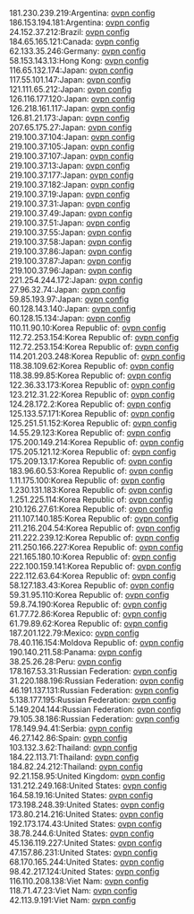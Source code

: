 181.230.239.219:Argentina: [ovpn config](vpn/181_230_239_219.ovpn)  
186.153.194.181:Argentina: [ovpn config](vpn/186_153_194_181.ovpn)  
24.152.37.212:Brazil: [ovpn config](vpn/24_152_37_212.ovpn)  
184.65.165.121:Canada: [ovpn config](vpn/184_65_165_121.ovpn)  
62.133.35.246:Germany: [ovpn config](vpn/62_133_35_246.ovpn)  
58.153.143.13:Hong Kong: [ovpn config](vpn/58_153_143_13.ovpn)  
116.65.132.174:Japan: [ovpn config](vpn/116_65_132_174.ovpn)  
117.55.101.147:Japan: [ovpn config](vpn/117_55_101_147.ovpn)  
121.111.65.212:Japan: [ovpn config](vpn/121_111_65_212.ovpn)  
126.116.177.120:Japan: [ovpn config](vpn/126_116_177_120.ovpn)  
126.218.161.117:Japan: [ovpn config](vpn/126_218_161_117.ovpn)  
126.81.21.173:Japan: [ovpn config](vpn/126_81_21_173.ovpn)  
207.65.175.27:Japan: [ovpn config](vpn/207_65_175_27.ovpn)  
219.100.37.104:Japan: [ovpn config](vpn/219_100_37_104.ovpn)  
219.100.37.105:Japan: [ovpn config](vpn/219_100_37_105.ovpn)  
219.100.37.107:Japan: [ovpn config](vpn/219_100_37_107.ovpn)  
219.100.37.13:Japan: [ovpn config](vpn/219_100_37_13.ovpn)  
219.100.37.177:Japan: [ovpn config](vpn/219_100_37_177.ovpn)  
219.100.37.182:Japan: [ovpn config](vpn/219_100_37_182.ovpn)  
219.100.37.19:Japan: [ovpn config](vpn/219_100_37_19.ovpn)  
219.100.37.31:Japan: [ovpn config](vpn/219_100_37_31.ovpn)  
219.100.37.49:Japan: [ovpn config](vpn/219_100_37_49.ovpn)  
219.100.37.51:Japan: [ovpn config](vpn/219_100_37_51.ovpn)  
219.100.37.55:Japan: [ovpn config](vpn/219_100_37_55.ovpn)  
219.100.37.58:Japan: [ovpn config](vpn/219_100_37_58.ovpn)  
219.100.37.86:Japan: [ovpn config](vpn/219_100_37_86.ovpn)  
219.100.37.87:Japan: [ovpn config](vpn/219_100_37_87.ovpn)  
219.100.37.96:Japan: [ovpn config](vpn/219_100_37_96.ovpn)  
221.254.244.172:Japan: [ovpn config](vpn/221_254_244_172.ovpn)  
27.96.32.74:Japan: [ovpn config](vpn/27_96_32_74.ovpn)  
59.85.193.97:Japan: [ovpn config](vpn/59_85_193_97.ovpn)  
60.128.143.140:Japan: [ovpn config](vpn/60_128_143_140.ovpn)  
60.128.15.134:Japan: [ovpn config](vpn/60_128_15_134.ovpn)  
110.11.90.10:Korea Republic of: [ovpn config](vpn/110_11_90_10.ovpn)  
112.72.253.154:Korea Republic of: [ovpn config](vpn/112_72_253_154.ovpn)  
112.72.253.154:Korea Republic of: [ovpn config](vpn/112_72_253_154.ovpn)  
114.201.203.248:Korea Republic of: [ovpn config](vpn/114_201_203_248.ovpn)  
118.38.109.62:Korea Republic of: [ovpn config](vpn/118_38_109_62.ovpn)  
118.38.99.85:Korea Republic of: [ovpn config](vpn/118_38_99_85.ovpn)  
122.36.33.173:Korea Republic of: [ovpn config](vpn/122_36_33_173.ovpn)  
123.212.31.22:Korea Republic of: [ovpn config](vpn/123_212_31_22.ovpn)  
124.28.172.2:Korea Republic of: [ovpn config](vpn/124_28_172_2.ovpn)  
125.133.57.171:Korea Republic of: [ovpn config](vpn/125_133_57_171.ovpn)  
125.251.51.152:Korea Republic of: [ovpn config](vpn/125_251_51_152.ovpn)  
14.55.29.123:Korea Republic of: [ovpn config](vpn/14_55_29_123.ovpn)  
175.200.149.214:Korea Republic of: [ovpn config](vpn/175_200_149_214.ovpn)  
175.205.121.12:Korea Republic of: [ovpn config](vpn/175_205_121_12.ovpn)  
175.209.13.17:Korea Republic of: [ovpn config](vpn/175_209_13_17.ovpn)  
183.96.60.53:Korea Republic of: [ovpn config](vpn/183_96_60_53.ovpn)  
1.11.175.100:Korea Republic of: [ovpn config](vpn/1_11_175_100.ovpn)  
1.230.131.183:Korea Republic of: [ovpn config](vpn/1_230_131_183.ovpn)  
1.251.225.114:Korea Republic of: [ovpn config](vpn/1_251_225_114.ovpn)  
210.126.27.61:Korea Republic of: [ovpn config](vpn/210_126_27_61.ovpn)  
211.107.140.185:Korea Republic of: [ovpn config](vpn/211_107_140_185.ovpn)  
211.216.204.54:Korea Republic of: [ovpn config](vpn/211_216_204_54.ovpn)  
211.222.239.12:Korea Republic of: [ovpn config](vpn/211_222_239_12.ovpn)  
211.250.166.227:Korea Republic of: [ovpn config](vpn/211_250_166_227.ovpn)  
221.165.180.10:Korea Republic of: [ovpn config](vpn/221_165_180_10.ovpn)  
222.100.159.141:Korea Republic of: [ovpn config](vpn/222_100_159_141.ovpn)  
222.112.63.64:Korea Republic of: [ovpn config](vpn/222_112_63_64.ovpn)  
58.127.183.43:Korea Republic of: [ovpn config](vpn/58_127_183_43.ovpn)  
59.31.95.110:Korea Republic of: [ovpn config](vpn/59_31_95_110.ovpn)  
59.8.74.190:Korea Republic of: [ovpn config](vpn/59_8_74_190.ovpn)  
61.77.72.86:Korea Republic of: [ovpn config](vpn/61_77_72_86.ovpn)  
61.79.89.62:Korea Republic of: [ovpn config](vpn/61_79_89_62.ovpn)  
187.201.122.79:Mexico: [ovpn config](vpn/187_201_122_79.ovpn)  
78.40.116.154:Moldova Republic of: [ovpn config](vpn/78_40_116_154.ovpn)  
190.140.211.58:Panama: [ovpn config](vpn/190_140_211_58.ovpn)  
38.25.26.28:Peru: [ovpn config](vpn/38_25_26_28.ovpn)  
178.167.53.31:Russian Federation: [ovpn config](vpn/178_167_53_31.ovpn)  
31.220.188.196:Russian Federation: [ovpn config](vpn/31_220_188_196.ovpn)  
46.191.137.131:Russian Federation: [ovpn config](vpn/46_191_137_131.ovpn)  
5.138.177.195:Russian Federation: [ovpn config](vpn/5_138_177_195.ovpn)  
5.149.204.144:Russian Federation: [ovpn config](vpn/5_149_204_144.ovpn)  
79.105.38.186:Russian Federation: [ovpn config](vpn/79_105_38_186.ovpn)  
178.149.94.41:Serbia: [ovpn config](vpn/178_149_94_41.ovpn)  
46.27.142.86:Spain: [ovpn config](vpn/46_27_142_86.ovpn)  
103.132.3.62:Thailand: [ovpn config](vpn/103_132_3_62.ovpn)  
184.22.113.71:Thailand: [ovpn config](vpn/184_22_113_71.ovpn)  
184.82.24.212:Thailand: [ovpn config](vpn/184_82_24_212.ovpn)  
92.21.158.95:United Kingdom: [ovpn config](vpn/92_21_158_95.ovpn)  
131.212.249.168:United States: [ovpn config](vpn/131_212_249_168.ovpn)  
164.58.19.16:United States: [ovpn config](vpn/164_58_19_16.ovpn)  
173.198.248.39:United States: [ovpn config](vpn/173_198_248_39.ovpn)  
173.80.214.216:United States: [ovpn config](vpn/173_80_214_216.ovpn)  
192.173.174.43:United States: [ovpn config](vpn/192_173_174_43.ovpn)  
38.78.244.6:United States: [ovpn config](vpn/38_78_244_6.ovpn)  
45.136.119.227:United States: [ovpn config](vpn/45_136_119_227.ovpn)  
47.157.86.231:United States: [ovpn config](vpn/47_157_86_231.ovpn)  
68.170.165.244:United States: [ovpn config](vpn/68_170_165_244.ovpn)  
98.42.217.124:United States: [ovpn config](vpn/98_42_217_124.ovpn)  
116.110.208.138:Viet Nam: [ovpn config](vpn/116_110_208_138.ovpn)  
118.71.47.23:Viet Nam: [ovpn config](vpn/118_71_47_23.ovpn)  
42.113.9.191:Viet Nam: [ovpn config](vpn/42_113_9_191.ovpn)  
